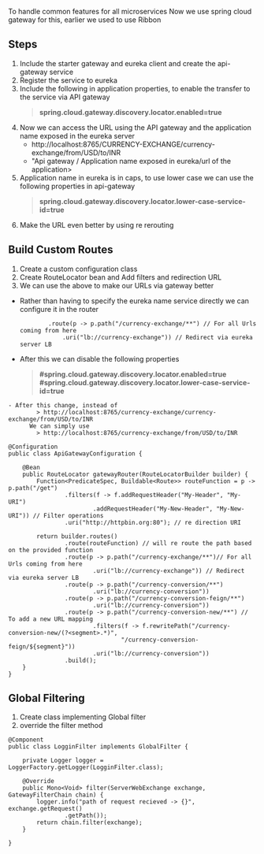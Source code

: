 To handle common  features for all microservices
Now we use spring cloud gateway for this, earlier we used to use Ribbon


## Steps ##
1. Include the starter gateway and eureka client and create the api-gateway service
2. Register the service to eureka
3. Include the following in application properties, to enable the transfer to the service via API gateway
    > **spring.cloud.gateway.discovery.locator.enabled=true** 
4. Now we can access the URL using the API gateway and the application name exposed in the eureka server
    - http://localhost:8765/CURRENCY-EXCHANGE/currency-exchange/from/USD/to/INR
    - "Api gateway / Application name exposed in eureka/url of the application>
5. Application name in eureka is in caps, to use lower case we can use the following properties in api-gateway
    > **spring.cloud.gateway.discovery.locator.lower-case-service-id=true**
6. Make the URL even better by using re rerouting


## Build Custom Routes ##
1. Create a custom configuration class
2. Create RouteLocator bean and Add filters and redirection URL
3. We can use the above to make our URLs via gateway better 
  - Rather than  having to specify the eureka name service directly we can configure it in the router
    ```
			.route(p -> p.path("/currency-exchange/**") // For all Urls coming from here
				.uri("lb://currency-exchange")) // Redirect via eureka server LB
    ```
   - After this we can disable the following properties
		>**#spring.cloud.gateway.discovery.locator.enabled=true**
		>**#spring.cloud.gateway.discovery.locator.lower-case-service-id=true**
		
		
	- After this change, instead of
			> http://localhost:8765/currency-exchange/currency-exchange/from/USD/to/INR
		  We can simply use 
			> http://localhost:8765/currency-exchange/from/USD/to/INR
	
	
```
@Configuration
public class ApiGatewayConfiguration {

	@Bean
	public RouteLocator gatewayRouter(RouteLocatorBuilder builder) {
		Function<PredicateSpec, Buildable<Route>> routeFunction = p -> p.path("/get")
				.filters(f -> f.addRequestHeader("My-Header", "My-URI")
						.addRequestHeader("My-New-Header", "My-New-URI")) // Filter operations
				.uri("http://httpbin.org:80"); // re direction URI

		return builder.routes()
				.route(routeFunction) // will re route the path based on the provided function
				.route(p -> p.path("/currency-exchange/**")// For all Urls coming from here
						.uri("lb://currency-exchange")) // Redirect via eureka server LB
				.route(p -> p.path("/currency-conversion/**")
						.uri("lb://currency-conversion"))
				.route(p -> p.path("/currency-conversion-feign/**")
						.uri("lb://currency-conversion"))
				.route(p -> p.path("/currency-conversion-new/**") // To add a new URL mapping
						.filters(f -> f.rewritePath("/currency-conversion-new/(?<segment>.*)",
								"/currency-conversion-feign/${segment}"))
						.uri("lb://currency-conversion"))
				.build();
	}
}

```
	
## Global Filtering ##

1. Create class implementing Global filter
2. override the filter method

```
@Component
public class LogginFilter implements GlobalFilter {

	private Logger logger = LoggerFactory.getLogger(LogginFilter.class);

	@Override
	public Mono<Void> filter(ServerWebExchange exchange, GatewayFilterChain chain) {
		logger.info("path of request recieved -> {}", exchange.getRequest()
				.getPath());
		return chain.filter(exchange);
	}

}
```

